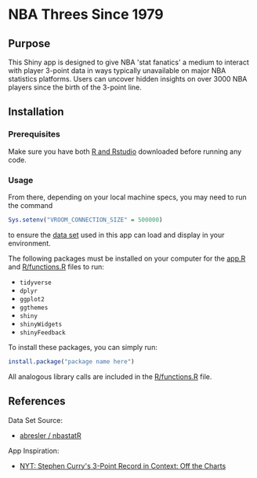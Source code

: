 # NBA Threes Since 1979

## Purpose

This Shiny app is designed to give NBA 'stat fanatics' a medium to interact with player 
3-point data in ways typically unavailable on major NBA statistics platforms. Users can uncover hidden insights on over 3000 NBA players since the birth of the 3-point line.

## Installation

### Prerequisites
Make sure you have both [R and Rstudio](https://posit.co/download/rstudio-desktop/) downloaded before running any code.

### Usage
From there, depending on your local machine specs, you may need to run the command 
```R
Sys.setenv("VROOM_CONNECTION_SIZE" = 500000)
```
to ensure the [data set](data/nba.csv) used in this app can load and display in your environment.

The following packages must be installed on your computer for the [app.R](app.R) and [R/functions.R](R/functions.R) files to run:
- `tidyverse`
- `dplyr`
- `ggplot2`
- `ggthemes`
- `shiny`
- `shinyWidgets`
- `shinyFeedback`

To install these packages, you can simply run:
```R
install.package("package name here")
```

All analogous library calls are included in the [R/functions.R](R/functions.R) file.

## References 

Data Set Source:

- [abresler / nbastatR](https://github.com/abresler/nbastatR)

App Inspiration:

- [NYT: Stephen Curry's 3-Point Record in Context: Off the Charts](https://www.nytimes.com/interactive/2016/04/16/upshot/stephen-curry-golden-state-warriors-3-pointers.html)

